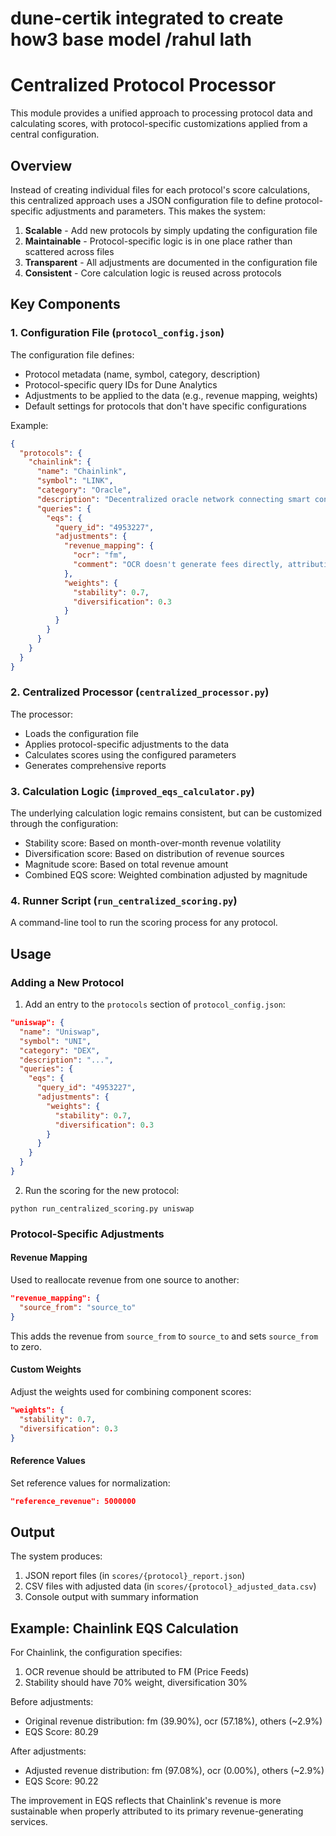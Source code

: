 # dune-certik integrated to create how3 base model /rahul lath


# Centralized Protocol Processor

This module provides a unified approach to processing protocol data and calculating scores, with protocol-specific customizations applied from a central configuration.

## Overview

Instead of creating individual files for each protocol's score calculations, this centralized approach uses a JSON configuration file to define protocol-specific adjustments and parameters. This makes the system:

1. **Scalable** - Add new protocols by simply updating the configuration file
2. **Maintainable** - Protocol-specific logic is in one place rather than scattered across files
3. **Transparent** - All adjustments are documented in the configuration file
4. **Consistent** - Core calculation logic is reused across protocols

## Key Components

### 1. Configuration File (`protocol_config.json`)

The configuration file defines:

- Protocol metadata (name, symbol, category, description)
- Protocol-specific query IDs for Dune Analytics
- Adjustments to be applied to the data (e.g., revenue mapping, weights)
- Default settings for protocols that don't have specific configurations

Example:
```json
{
  "protocols": {
    "chainlink": {
      "name": "Chainlink",
      "symbol": "LINK",
      "category": "Oracle",
      "description": "Decentralized oracle network connecting smart contracts to real-world data",
      "queries": {
        "eqs": {
          "query_id": "4953227",
          "adjustments": {
            "revenue_mapping": {
              "ocr": "fm",
              "comment": "OCR doesn't generate fees directly, attributing to FM (Price Feeds)"
            },
            "weights": {
              "stability": 0.7,
              "diversification": 0.3
            }
          }
        }
      }
    }
  }
}
```

### 2. Centralized Processor (`centralized_processor.py`)

The processor:

- Loads the configuration file
- Applies protocol-specific adjustments to the data
- Calculates scores using the configured parameters
- Generates comprehensive reports

### 3. Calculation Logic (`improved_eqs_calculator.py`)

The underlying calculation logic remains consistent, but can be customized through the configuration:

- Stability score: Based on month-over-month revenue volatility
- Diversification score: Based on distribution of revenue sources
- Magnitude score: Based on total revenue amount
- Combined EQS score: Weighted combination adjusted by magnitude

### 4. Runner Script (`run_centralized_scoring.py`)

A command-line tool to run the scoring process for any protocol.

## Usage

### Adding a New Protocol

1. Add an entry to the `protocols` section of `protocol_config.json`:

```json
"uniswap": {
  "name": "Uniswap",
  "symbol": "UNI",
  "category": "DEX",
  "description": "...",
  "queries": {
    "eqs": {
      "query_id": "4953227",
      "adjustments": {
        "weights": {
          "stability": 0.7,
          "diversification": 0.3
        }
      }
    }
  }
}
```

2. Run the scoring for the new protocol:

```
python run_centralized_scoring.py uniswap
```

### Protocol-Specific Adjustments

#### Revenue Mapping

Used to reallocate revenue from one source to another:

```json
"revenue_mapping": {
  "source_from": "source_to"
}
```

This adds the revenue from `source_from` to `source_to` and sets `source_from` to zero.

#### Custom Weights

Adjust the weights used for combining component scores:

```json
"weights": {
  "stability": 0.7,
  "diversification": 0.3
}
```

#### Reference Values

Set reference values for normalization:

```json
"reference_revenue": 5000000
```

## Output

The system produces:

1. JSON report files (in `scores/{protocol}_report.json`)
2. CSV files with adjusted data (in `scores/{protocol}_adjusted_data.csv`)
3. Console output with summary information

## Example: Chainlink EQS Calculation

For Chainlink, the configuration specifies:

1. OCR revenue should be attributed to FM (Price Feeds)
2. Stability should have 70% weight, diversification 30%

Before adjustments:
- Original revenue distribution: fm (39.90%), ocr (57.18%), others (~2.9%)
- EQS Score: 80.29

After adjustments:
- Adjusted revenue distribution: fm (97.08%), ocr (0.00%), others (~2.9%)
- EQS Score: 90.22

The improvement in EQS reflects that Chainlink's revenue is more sustainable when properly attributed to its primary revenue-generating services.
